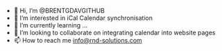 - 👋 Hi, I’m @BRENTGDAVGITHUB
- 👀 I’m interested in iCal Calendar synchronisation
- 🌱 I’m currently learning ...
- 💞️ I’m looking to collaborate on integrating calendar into website pages
- 📫 How to reach me info@rnd-solutions.com

<!---
BRENTGDAVGITHUB/BRENTGDAVGITHUB is a ✨ special ✨ repository because its `README.md` (this file) appears on your GitHub profile.
You can click the Preview link to take a look at your changes.
--->
